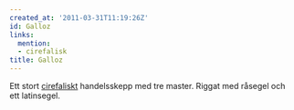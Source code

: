 ```yaml
---
created_at: '2011-03-31T11:19:26Z'
id: Galloz
links:
  mention:
  - cirefalisk
title: Galloz
---
```


Ett stort [cirefaliskt] handelsskepp med tre master. Riggat med råsegel och ett latinsegel.

  [cirefaliskt]: cirefalisk